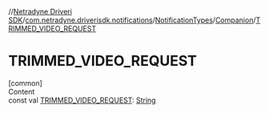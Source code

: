 //[Netradyne Driveri SDK](../../../index.md)/[com.netradyne.driverisdk.notifications](../../index.md)/[NotificationTypes](../index.md)/[Companion](index.md)/[TRIMMED_VIDEO_REQUEST](-t-r-i-m-m-e-d_-v-i-d-e-o_-r-e-q-u-e-s-t.md)



# TRIMMED_VIDEO_REQUEST  
[common]  
Content  
const val [TRIMMED_VIDEO_REQUEST](-t-r-i-m-m-e-d_-v-i-d-e-o_-r-e-q-u-e-s-t.md): [String](https://kotlinlang.org/api/latest/jvm/stdlib/kotlin/-string/index.html)  



